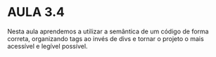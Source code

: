 # AULA 3.4

Nesta aula aprendemos a utilizar a semântica de um código de forma correta, 
organizando tags ao invés de divs e tornar o projeto o mais acessível e legível
possível.